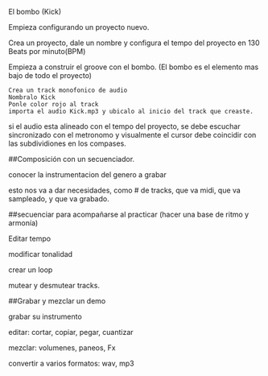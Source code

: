 


El bombo (Kick)

Empieza configurando un proyecto nuevo.

Crea un proyecto, dale un nombre y configura el tempo del proyecto en 130 Beats por minuto(BPM)

Empieza a construir el groove con el bombo. (El bombo es el elemento mas bajo de todo el proyecto)

    Crea un track monofonico de audio
    Nombralo Kick
    Ponle color rojo al track
    importa el audio Kick.mp3 y ubicalo al inicio del track que creaste.

si el audio esta alineado con el tempo del proyecto, se debe escuchar sincronizado con el metronomo y visualmente el cursor debe coincidir con las subdividiones en los compases.













##Composición con un secuenciador.

conocer la instrumentacion del genero a grabar

esto nos va a dar necesidades, como # de tracks, que va midi, que va sampleado, y que va grabado.

##secuenciar para acompañarse al practicar (hacer una base de ritmo y armonía)


Editar tempo  

modificar tonalidad

crear un loop

mutear y desmutear tracks.

##Grabar y mezclar un demo

grabar su instrumento

editar: cortar, copiar, pegar, cuantizar

mezclar: volumenes, paneos, Fx

convertir a varios formatos: wav, mp3
